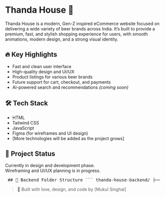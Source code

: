 # Thanda House 🍻

Thanda House is a modern, Gen-Z inspired eCommerce website focused on delivering a wide variety of beer brands across India. It’s built to provide a premium, fast, and stylish shopping experience for users, with smooth animations, modern design, and a strong visual identity.

## 🔥 Key Highlights

- Fast and clean user interface
- High-quality design and UI/UX
- Product listings for various beer brands
- Future support for cart, checkout, and payments
- AI-powered search and recommendations *(coming soon)*

## 🛠️ Tech Stack

- HTML
- Tailwind CSS
- JavaScript
- Figma (for wireframes and UI design)
- [More technologies will be added as the project grows]


## 🚧 Project Status

Currently in design and development phase.  
Wireframing and UI/UX planning is in progress.


<pre> ## 📁 Backend Folder Structure ``` thanda-house-backend/ ├── config/ # DB connection, cloudinary config, payment gateway keys │ ├── db.js │ ├── cloudinary.js │ └── razorpay.js ├── controllers/ # Logic for handling API requests │ ├── authController.js │ ├── productController.js │ ├── cartController.js │ ├── orderController.js │ ├── paymentController.js │ └── userController.js ├── models/ # Mongoose models │ ├── User.js │ ├── Product.js │ ├── Cart.js │ └── Order.js ├── middlewares/ # Middlewares like auth, admin check │ ├── authMiddleware.js │ ├── errorMiddleware.js │ └── uploadMiddleware.js # For images ├── routes/ # Route definitions │ ├── authRoutes.js │ ├── productRoutes.js │ ├── cartRoutes.js │ ├── orderRoutes.js │ ├── paymentRoutes.js │ └── userRoutes.js ├── utils/ # Helper utilities │ ├── generateToken.js │ └── apiResponse.js ├── .env # Environment variables ├── server.js # Entry point └── package.json # NPM scripts and packages ``` </pre>

> 🍺 Built with love, design, and code by [Mukul Singhal]


